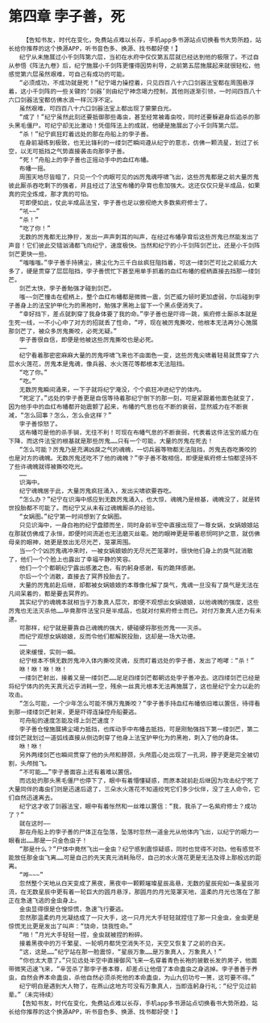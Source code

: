 # 第四章 孛子善，死
        【告知书友，时代在变化，免费站点难以长存，手机app多书源站点切换看书大势所趋，站长给你推荐的这个换源APP，听书音色多、换源、找书都好使！】
       纪宁从未施展过小千剑阵第六层，当初在水府中仅仅第五层就已经达到他的极限了。不过自从参悟《阵法九卷》后，纪宁施展小千剑阵更懂得因势利导，之前第五层施展起来就很轻松，他感觉第六层虽然艰难，可自己有成功的可能。
       “必须成功，不成功就是死！”纪宁竭力操控着，只见四百八十六口剑器法宝都在周围悬浮着，这小千剑阵的一些关键的‘剑器’则由纪宁神念竭力控制，其他则逐渐引领，一时间四百八十六口剑器法宝都仿佛水浪一样沉浮不定。
       虽然艰难，可四百八十六口剑器法宝上都出现了蒙蒙白光。
       “成了！”纪宁虽然此刻还要抵御那些毒虫，甚至经常被毒虫咬，同时还要躲避身后追杀的那头黑毛僵尸。可纪宁却无比激动！凭借阵法上的成就，他硬是施展出了小千剑阵第六层。
       “杀！”纪宁疯狂盯着远处的那在舟船上的孛子善。
       在身前凝练到极致，也无比锋利的一缕剑芒瞬间遵从纪宁的意志，仿佛一颗流星，划过了长空，以无可抵挡之气势直接袭击向那孛子善。
       “死！”舟船上的孛子善也正摇动手中的血红布幡。
       布幡一摇。
       周围天地尽皆暗了，只见一个个肉眼可见的凶厉鬼魂呼啸飞出，这些厉鬼都是之前大量厉鬼彼此厮杀吞吃剩下的强者，并且经过了法宝布幡的孕育也愈加强大。这还仅仅只是半成品，如果真的完全炼成，那才真的可怕。
       可即便如此，仗此半成品法宝，孛子善也足以傲视绝大多数紫府修士了。
       “吼~~”
       “杀！”
       “吃了你！”
       无数的厉鬼都无比狰狞，发出一声声刺耳的叫声，在经过布幡孕育后这些厉鬼已然能发出了声音！它们彼此交错汹涌都飞向纪宁，速度极快。当然和纪宁的小千剑阵剑芒比，还是小千剑阵剑芒更快一些。
       “嗤嗤嗤。”孛子善手持拂尘，拂尘化为三千白丝疯狂阻挡着，可这一缕剑芒可比之前威力大多了，硬是贯穿了层层阻挡，孛子善慌忙下甚至用单手抓着的血红布幡的棍柄直接去挡那一缕剑芒。
       剑芒太快，孛子善勉强才碰到剑芒。
       嗤~~剑芒撞击在棍柄上，整个血红布幡都是微微一震，剑芒威力顿时更加虚弱，尔后碰到孛子善身上的法宝护甲化为的黑袍时，勉强才黑袍上留下一个黑点便消失了。
       “幸好挡下，差点就刺穿了我身体要了我的命。”孛子善也是吓得一跳，紫府修士厮杀本就是生死一线，一不小心中了对方的招就丢了性命，“哼，现在被厉鬼撕咬，他根本无法再分心施展那剑芒了，被众多厉鬼撕咬，必死无疑。”
       孛子善很自信，即便是他被这些厉鬼撕咬也是必死。
       ……
       纪宁看着那密密麻麻大量的厉鬼呼啸飞来也不由面色一变，这些厉鬼尖啸着轻易就贯穿了六层水火莲花，厉鬼本是鬼魂，像兵器、水火莲花等都根本无法阻挡。
       “吃了你。”
       “吃。”
       无数厉鬼瞬间涌来，一下子就将纪宁淹没，个个疯狂冲进纪宁的体内。
       “死定了。”远处的孛子善更是自信等待着那纪宁倒下的那一刻，可是紧跟着他面色就变了，因为他手中的血红布幡都开始震颤了起来，布幡的气息也在不断的衰弱，显然威力在不断衰减，“怎么回事？怎么，怎么会这样？”
       孛子善惊怒了。
       这布幡可是他的杀手锏，无往不利！可现在布幡气息的不断衰弱，代表着这件法宝的威力在下降，而这件法宝的根基就是那些厉鬼……只有一个可能，大量的厉鬼在死去！
       “怎么可能？厉鬼乃是充满凶戾之气的魂魄，一切兵器等物都无法阻挡，厉鬼去吞吃撕咬的也是对方的魂魄。无数厉鬼还吃不了他的魂魄？”孛子善不敢相信，即便是紫府修士怕都坚持不了些许魂魄就得被撕咬吃光。
       ……
       识海中。
       纪宁魂魄居于此，大量厉鬼疯狂涌入，发出尖啸欲要吞吃。
       “怎么办？”纪宁在识海中感应到无数厉鬼涌入，也大惊，魂魄乃是根基，魂魄没了，就是转世投胎都不可能了。而纪宁又从未有过魂魄厮杀的经验。
       “女娲图。”纪宁第一时间想到了女娲图。
       只见识海中，一身白袍的纪宁盘膝而坐，同时身前半空中直接出现了一尊女娲，女娲娘娘站在那就仿佛成了永恒，即便时间流逝也无法磨灭丝毫。她的眼神更是带着悲悯呵护之意，就仿佛母亲的眼神，她更是放出无尽光芒，笼罩周围。
       当一个个凶厉鬼魂冲来时，一被女娲娘娘的无尽光芒笼罩时，很快他们身上的戾气就消散了，他们一个个脸上也露出了幸福平静的笑容。
       他们一个个都朝纪宁露出感激之色，有的躬身感谢，有的跪拜感谢。
       尔后一个个消散，直接去了冥界投胎去了。
       大量的厉鬼前赴后继，却都被女娲娘娘的本尊像化解了戾气，鬼魂一旦没有了戾气是无法在凡间呆着的，都是要去冥界的。
       其实纪宁的魂魄本就相当于万象真人层次，即便不观想出女娲娘娘，以他魂魄的强度，这些厉鬼也无法灭杀他……毕竟那件法宝只是半成品，也就对付紫府修士而已。对付万象真人还力有未逮。
       可那样，纪宁就是要靠自己魂魄的强大，硬碰硬将那些厉鬼一一灭杀。
       而纪宁观想女娲娘娘，反而令他们都解脱投胎，这却是一场大功德。
       ……
       说来缓慢，实则一瞬。
       纪宁根本不惧无数厉鬼冲入体内撕咬灵魂，反而盯着远处的孛子善，发出了咆哮：“杀！”
       咻！咻！咻！咻！
       一缕剑芒射出，接着又是一缕剑芒……足足四缕剑芒都朝远处孛子善冲去。这四缕剑芒已经是将纪宁体内的先天真元近乎消耗一空，残余一丝真元根本无法再施展了，这也是纪宁全力以赴的攻击。
       “怎么可能，一个少年怎么可能不惧万鬼撕咬？”孛子善手持血红布幡依旧难以置信，待得看到那一缕缕剑芒射来，更是吓得连操控舟船要逃。
       可舟船的速度怎能及得上剑芒速度？
       孛子善仓惶施展拂尘竭力抵挡，也挥动手中布幡去抵挡，可是刚勉强挡下第一缕剑芒，第二缕剑芒就划过一道弧线直接从侧边刺穿了他身上法宝护甲化为的黑袍，刺入了他的身体。
       咻！咻！
       另外两缕剑芒也瞬间贯穿了他的头颅和脖颈，头颅眉心处出现了一孔洞，脖子更是完全被切割，头颅抛飞。
       “不可能……”孛子善面容上还有着难以置信。
       而远处的那头黑毛僵尸也停下了，眼中有着懵懂疑惑，而原本就前赴后继因为攻击纪宁死了大量同伴的毒虫们则是迅速后退了，三朵水火莲花不知道绞死它们多少伙伴，没了主人命令，它们自然迅速离去。
       纪宁这才收了剑器法宝，眼中有着怅然和一丝难以置信：“我，我杀了一名紫府修士？成功了？”
       就在这时——
       那在舟船上的孛子善的尸体正在坠落，坠落时忽然一道金光从他体内飞出，以纪宁的眼力一眼看出……那是一只金色虫子！
       “那是什么？”尸体中竟然飞出一金虫？纪宁感到震惊疑惑，同时也觉得不对劲。他有感觉不能放任那金虫飞离……可是自己的先天真元消耗殆尽，自己的水火莲花更是无法及得上那般远的距离。
       “哗~~~”
       忽然整个天地从白天变成了黑夜，黑夜中一颗颗璀璨星辰高悬，无数的星辰宛如一条星辰河流，在无数星辰中更有着一轮巨大的圆月悬浮，那圆月的月光笼罩天地，温柔的月光也落在了那正在急速飞逃的金虫身上。
       金虫显得很是仓惶惊慌，急速飞行要逃。
       忽然那温柔的月光凝结成了一只大手，这一只月光大手轻轻就捏住了那一只金虫，金虫更是惊慌无比更是发出了叫声：“饶命，饶我性命。”
       “啪！”月光大手轻轻一捏，金虫就被捏的粉碎。
       接着黑夜中的万千繁星、一轮明月都凭空消失不见，天空又恢复了之前的白天。
       “这，这是……”纪宁站在那一脸震惊，“星辰万象……是万象真人，万象真人！”
       “你也太大意了。”只见远处半空中直接御风飞来一名穿着青色长袍的披散长发的男子，他面带微笑迅速飞来，“辛苦杀了那孛子善本尊，却差点让他借了本命蛊虫之身逃掉。孛子善善于养虫，自然会养本命蛊虫，杀他自然必须杀死他的本命蛊虫，为山九仞功亏一篑，这可要不得。”
       纪宁明白是遇到大人物了，在燕山这地方可没有万象真人，当即连躬身行礼：“纪宁见过前辈。”（未完待续）
       【告知书友，时代在变化，免费站点难以长存，手机app多书源站点切换看书大势所趋，站长给你推荐的这个换源APP，听书音色多、换源、找书都好使！】